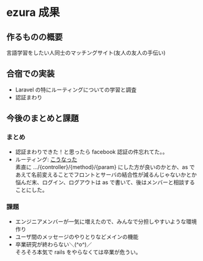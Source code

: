 # ezura 成果

## 作るものの概要
言語学習をしたい人同士のマッチングサイト(友人の友人の手伝い)

## 合宿での実装
- Laravel の特にルーティングについての学習と調査
- 認証まわり

## 今後のまとめと課題
### まとめ
- 認証まわりできた！と思ったら facebook 認証の件忘れてた。。
- ルーティング: [こうなった](https://gist.github.com/ezura/71938efe290ef06a73ed)  
素直に .../{controller}/{method}/{param} にした方が良いのかとか、as であえて名前変えることでフロントとサーバの結合性が減るんじゃないかとか悩んだ末、ログイン、ログアウトは as で書いて、後はメンバーと相談することにした。

### 課題
- エンジニアメンバーが一気に増えたので、みんなで分担しやすいような環境作り
- ユーザ間のメッセージのやりとりなどメインの機能
- 卒業研究が終わらない＼(^o^)／  
  そろそろ本気で rails をやらなくては卒業が危うい。
